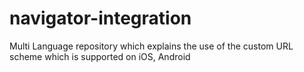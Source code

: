 # navigator-integration
Multi Language repository which explains the use of the custom URL scheme which is supported on iOS, Android
